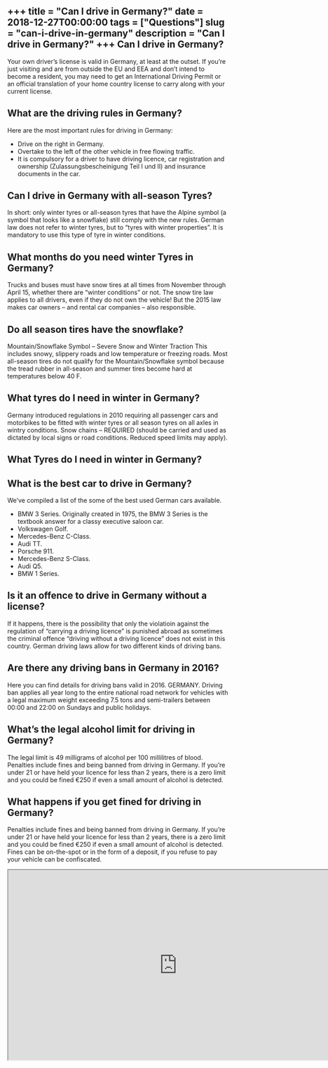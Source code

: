 +++
title = "Can I drive in Germany?"
date = 2018-12-27T00:00:00
tags = ["Questions"]
slug = "can-i-drive-in-germany"
description = "Can I drive in Germany?"
+++
Can I drive in Germany?
-----------------------

Your own driver’s license is valid in Germany, at least at the outset. If you’re just visiting and are from outside the EU and EEA and don’t intend to become a resident, you may need to get an International Driving Permit or an official translation of your home country license to carry along with your current license.

What are the driving rules in Germany?
--------------------------------------

Here are the most important rules for driving in Germany:

- Drive on the right in Germany.
- Overtake to the left of the other vehicle in free flowing traffic.
- It is compulsory for a driver to have driving licence, car registration and ownership (Zulassungsbescheinigung Teil I und II) and insurance documents in the car.

Can I drive in Germany with all-season Tyres?
---------------------------------------------

In short: only winter tyres or all-season tyres that have the Alpine symbol (a symbol that looks like a snowflake) still comply with the new rules. German law does not refer to winter tyres, but to “tyres with winter properties”. It is mandatory to use this type of tyre in winter conditions.

What months do you need winter Tyres in Germany?
------------------------------------------------

Trucks and buses must have snow tires at all times from November through April 15, whether there are “winter conditions” or not. The snow tire law applies to all drivers, even if they do not own the vehicle! But the 2015 law makes car owners – and rental car companies – also responsible.

Do all season tires have the snowflake?
---------------------------------------

Mountain/Snowflake Symbol – Severe Snow and Winter Traction This includes snowy, slippery roads and low temperature or freezing roads. Most all-season tires do not qualify for the Mountain/Snowflake symbol because the tread rubber in all-season and summer tires become hard at temperatures below 40 F.

What tyres do I need in winter in Germany?
------------------------------------------

Germany introduced regulations in 2010 requiring all passenger cars and motorbikes to be fitted with winter tyres or all season tyres on all axles in wintry conditions. Snow chains – REQUIRED (should be carried and used as dictated by local signs or road conditions. Reduced speed limits may apply).

What Tyres do I need in winter in Germany?
------------------------------------------

What is the best car to drive in Germany?
-----------------------------------------

We’ve compiled a list of the some of the best used German cars available.

- BMW 3 Series. Originally created in 1975, the BMW 3 Series is the textbook answer for a classy executive saloon car.
- Volkswagen Golf.
- Mercedes-Benz C-Class.
- Audi TT.
- Porsche 911.
- Mercedes-Benz S-Class.
- Audi Q5.
- BMW 1 Series.

Is it an offence to drive in Germany without a license?
-------------------------------------------------------

If it happens, there is the possibility that only the violatioin against the regulation of “carrying a driving licence” is punished abroad as sometimes the criminal offence “driving without a driving licence” does not exist in this country. German driving laws allow for two different kinds of driving bans.

Are there any driving bans in Germany in 2016?
----------------------------------------------

Here you can find details for driving bans valid in 2016. GERMANY. Driving ban applies all year long to the entire national road network for vehicles with a legal maximum weight exceeding 7.5 tons and semi-trailers between 00:00 and 22:00 on Sundays and public holidays.

What’s the legal alcohol limit for driving in Germany?
------------------------------------------------------

The legal limit is 49 milligrams of alcohol per 100 millilitres of blood. Penalties include fines and being banned from driving in Germany. If you’re under 21 or have held your licence for less than 2 years, there is a zero limit and you could be fined €250 if even a small amount of alcohol is detected.

What happens if you get fined for driving in Germany?
-----------------------------------------------------

Penalties include fines and being banned from driving in Germany. If you’re under 21 or have held your licence for less than 2 years, there is a zero limit and you could be fined €250 if even a small amount of alcohol is detected. Fines can be on-the-spot or in the form of a deposit, if you refuse to pay your vehicle can be confiscated.

<iframe allow="accelerometer; autoplay; clipboard-write; encrypted-media; gyroscope; picture-in-picture" allowfullscreen="" class="__youtube_prefs__  epyt-is-override  no-lazyload" data-no-lazy="1" data-origheight="433" data-origwidth="770" data-skipgform_ajax_framebjll="" height="433" id="_ytid_27711" loading="lazy" src="https://www.youtube.com/embed/WE6mnPmztoQ?enablejsapi=1&autoplay=0&cc_load_policy=0&cc_lang_pref=&iv_load_policy=1&loop=0&modestbranding=0&rel=1&fs=1&playsinline=0&autohide=2&theme=dark&color=red&controls=1&" title="YouTube player" width="770"></iframe>
